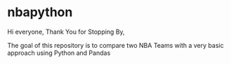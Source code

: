 # nbapython

Hi everyone, Thank You for Stopping By,

The goal of this repository is to compare two NBA Teams with a very basic approach using Python and Pandas
